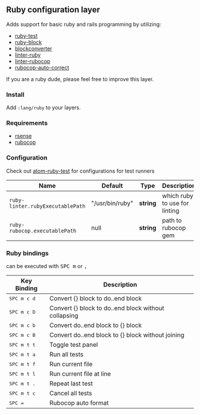 ## Ruby configuration layer

Adds support for basic ruby and rails programming by utilizing:
 - [ruby-test](https://atom.io/packages/ruby-test)
 - [ruby-block](https://atom.io/packages/ruby-block)
 - [blockconverter](https://atom.io/packages/ruby-block-converter)
 - [linter-ruby](https://atom.io/packages/linter-ruby)
 - [linter-rubocop](https://atom.io/packages/linter-rubocop)
 - [rubocop-auto-correct](https://atom.io/packages/rubocop-auto-correct)

If you are a ruby dude, please feel free to improve this layer.

### Install

Add `:lang/ruby` to your layers.

### Requirements

- [rsense](https://github.com/rsense/rsense)
- [rubocop](https://github.com/bbatsov/rubocop)

### Configuration

Check out [atom-ruby-test](https://github.com/moxley/atom-ruby-test) for configurations for test runners

| Name                             | Default         | Type     | Description                   |
|----------------------------------|-----------------|----------|-------------------------------|
| `ruby-linter.rubyExecutablePath` | "/usr/bin/ruby" | __string__ | which ruby to use for linting |
| `ruby-rubocop.executablePath`    | null            | __string__ | path to rubocop gem |

### Ruby bindings

can be executed with <kbd>SPC m</kbd> or <kbd>,</kbd>

| Key Binding          | Description                                          |
|----------------------|------------------------------------------------------|
| <kbd>SPC m c d</kbd> | Convert {} block to do..end block                    |
| <kbd>SPC m c D</kbd> | Convert {} block to do..end block without collapsing |
| <kbd>SPC m c b</kbd> | Convert do..end block to {} block                    |
| <kbd>SPC m c B</kbd> | Convert do..end block to {} block without joining    |
| <kbd>SPC m t t</kbd> | Toggle test panel                                    |
| <kbd>SPC m t a</kbd> | Run all tests                                        |
| <kbd>SPC m t f</kbd> | Run current file                                     |
| <kbd>SPC m t l</kbd> | Run current file at line                             |
| <kbd>SPC m t .</kbd> | Repeat last test                                     |
| <kbd>SPC m t c</kbd> | Cancel all tests                                     |
| <kbd>SPC =</kbd>     | Rubocop auto format                                  |

